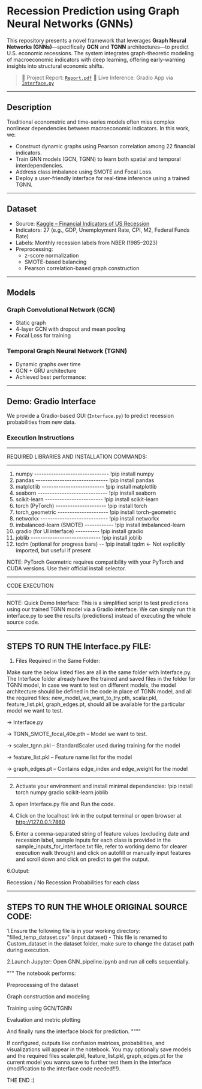 
#  Recession Prediction using Graph Neural Networks (GNNs)

This repository presents a novel framework that leverages **Graph Neural Networks (GNNs)**—specifically **GCN** and **TGNN** architectures—to predict U.S. economic recessions. The system integrates graph-theoretic modeling of macroeconomic indicators with deep learning, offering early-warning insights into structural economic shifts.

> 📘 Project Report: [`Report.pdf`](./Report.pdf)
> 🚀 Live Inference: Gradio App via [`Interface.py`](./Interface.py)

---

##  Description

Traditional econometric and time-series models often miss complex nonlinear dependencies between macroeconomic indicators. In this work, we:

- Construct dynamic graphs using Pearson correlation among 22 financial indicators.
- Train GNN models (GCN, TGNN) to learn both spatial and temporal interdependencies.
- Address class imbalance using SMOTE and Focal Loss.
- Deploy a user-friendly interface for real-time inference using a trained TGNN.

---

## Dataset

- Source: [Kaggle – Financial Indicators of US Recession](https://www.kaggle.com/datasets/rohanrao/financial-indicators-of-us-recession)
- Indicators: 27 (e.g., GDP, Unemployment Rate, CPI, M2, Federal Funds Rate)
- Labels: Monthly recession labels from NBER (1985–2023)
- Preprocessing:
  - z-score normalization
  - SMOTE-based balancing
  - Pearson correlation-based graph construction

---

## Models

### Graph Convolutional Network (GCN)
- Static graph
- 4-layer GCN with dropout and mean pooling
- Focal Loss for training

### Temporal Graph Neural Network (TGNN)
- Dynamic graphs over time
- GCN + GRU architecture
- Achieved best performance:

---
## Demo: Gradio Interface

We provide a Gradio-based GUI (`Interface.py`) to predict recession probabilities from new data.




### Execution Instructions
__________________________________________________________________________
REQUIRED LIBRARIES AND INSTALLATION COMMANDS:
___________________________________________________________________________

1. numpy ------------------------------- !pip install numpy
2. pandas ------------------------------ !pip install pandas
3. matplotlib -------------------------- !pip install matplotlib
4. seaborn ----------------------------- !pip install seaborn
5. scikit-learn ------------------------ !pip install scikit-learn
6. torch (PyTorch) --------------------- !pip install torch
7. torch_geometric --------------------- !pip install torch-geometric
8. networkx ---------------------------- !pip install networkx
9. imbalanced-learn (SMOTE) ------------ !pip install imbalanced-learn
10. gradio (for UI interface) ---------- !pip install gradio
11. joblib ----------------------------- !pip install joblib
12. tqdm (optional for progress bars) -- !pip install tqdm  ← Not explicitly imported, but useful if present

NOTE: PyTorch Geometric requires compatibility with your PyTorch and CUDA versions. Use their official install selector.



___________________________________________________________________________
CODE EXECUTION
___________________________________________________________________________

NOTE: Quick Demo Interface: This is a simplified script to test predictions using our trained TGNN model via a Gradio interface.  We can simply run this interface.py to see the results (predictions) instead of executing the whole source code.

-----------------------------------
STEPS TO RUN THE Interface.py FILE:
-----------------------------------
1. Files Required in the Same Folder: 

Make sure the below listed files are all in the same folder with Interface.py. The Interface folder already have the trained and saved files in the folder for TGNN model, In case we want to test on different models, the model architecture should be defined in the code in place of TGNN model, and all the required files: new_model_we_want_to_try.pth, scalar.pkl, feature_list.pkl, graph_edges.pt, should all be available for the particular model we want to test. 

-> Interface.py

-> TGNN_SMOTE_focal_40e.pth – Model we want to test. 

-> scaler_tgnn.pkl – StandardScaler used during training for the model

-> feature_list.pkl – Feature name list for the model

-> graph_edges.pt – Contains edge_index and edge_weight for the model

--------------------------------------------------------------------------------------------------------------------

2. Activate your environment and install minimal dependencies: !pip install torch numpy gradio scikit-learn joblib

3. open Interface.py file and Run the code.

4. Click on the localhost link in the output terminal or open browser at http://127.0.0.1:7860

5. Enter a comma-separated string of feature values (excluding date and recession label, sample inputs for each class is provided in the sample_inputs_for_interface.txt file, refer to working demo for clearer execution walk through) and click on autofill or manually input features and scroll down and click on predict to get the output.

6.Output: 

Recession / No Recession
Probabilities for each class


---------------------------------------------
STEPS TO RUN THE WHOLE ORIGINAL SOURCE CODE:
---------------------------------------------

1.Ensure the following file is in your working directory: "filled_temp_dataset.csv" (input dataset) - This file is renamed to Custom_dataset in the dataset folder, make sure to change the dataset path during execution.

2.Launch Jupyter: Open GNN_pipeline.ipynb and run all cells sequentially.

"""
The notebook performs:

Preprocessing of the dataset

Graph construction and modeling

Training using GCN/TGNN

Evaluation and metric plotting

And finally runs the interface block for prediction.
""""

If configured, outputs like confusion matrices, probabilities, and visualizations will appear in the notebook. You may optionally save models and the required files scaler.pkl, feature_list.pkl, graph_edges.pt for the current model you wanna save to further test them in the interface (modification to the interface code needed!!!).



THE END :) 














